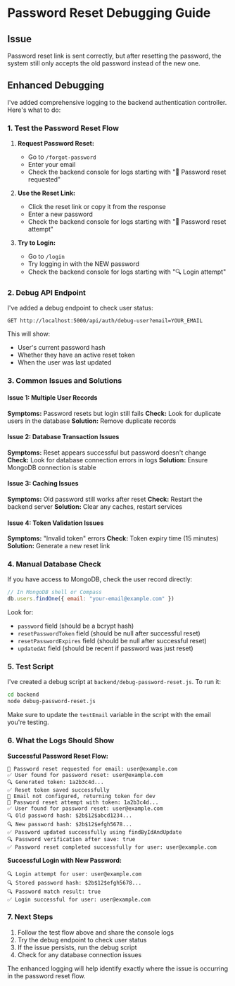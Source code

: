 # Password Reset Debugging Guide

## Issue
Password reset link is sent correctly, but after resetting the password, the system still only accepts the old password instead of the new one.

## Enhanced Debugging

I've added comprehensive logging to the backend authentication controller. Here's what to do:

### 1. Test the Password Reset Flow

1. **Request Password Reset:**
   - Go to `/forgot-password`
   - Enter your email
   - Check the backend console for logs starting with "🔄 Password reset requested"

2. **Use the Reset Link:**
   - Click the reset link or copy it from the response
   - Enter a new password
   - Check the backend console for logs starting with "🔄 Password reset attempt"

3. **Try to Login:**
   - Go to `/login`
   - Try logging in with the NEW password
   - Check the backend console for logs starting with "🔍 Login attempt"

### 2. Debug API Endpoint

I've added a debug endpoint to check user status:

```
GET http://localhost:5000/api/auth/debug-user?email=YOUR_EMAIL
```

This will show:
- User's current password hash
- Whether they have an active reset token
- When the user was last updated

### 3. Common Issues and Solutions

#### Issue 1: Multiple User Records
**Symptoms:** Password resets but login still fails
**Check:** Look for duplicate users in the database
**Solution:** Remove duplicate records

#### Issue 2: Database Transaction Issues
**Symptoms:** Reset appears successful but password doesn't change
**Check:** Look for database connection errors in logs
**Solution:** Ensure MongoDB connection is stable

#### Issue 3: Caching Issues
**Symptoms:** Old password still works after reset
**Check:** Restart the backend server
**Solution:** Clear any caches, restart services

#### Issue 4: Token Validation Issues
**Symptoms:** "Invalid token" errors
**Check:** Token expiry time (15 minutes)
**Solution:** Generate a new reset link

### 4. Manual Database Check

If you have access to MongoDB, check the user record directly:

```javascript
// In MongoDB shell or Compass
db.users.findOne({ email: "your-email@example.com" })
```

Look for:
- `password` field (should be a bcrypt hash)
- `resetPasswordToken` field (should be null after successful reset)
- `resetPasswordExpires` field (should be null after successful reset)
- `updatedAt` field (should be recent if password was just reset)

### 5. Test Script

I've created a debug script at `backend/debug-password-reset.js`. To run it:

```bash
cd backend
node debug-password-reset.js
```

Make sure to update the `testEmail` variable in the script with the email you're testing.

### 6. What the Logs Should Show

**Successful Password Reset Flow:**
```
🔄 Password reset requested for email: user@example.com
✅ User found for password reset: user@example.com
🔍 Generated token: 1a2b3c4d...
✅ Reset token saved successfully
📧 Email not configured, returning token for dev
🔄 Password reset attempt with token: 1a2b3c4d...
✅ User found for password reset: user@example.com
🔍 Old password hash: $2b$12$abcd1234...
🔍 New password hash: $2b$12$efgh5678...
✅ Password updated successfully using findByIdAndUpdate
🔍 Password verification after save: true
✅ Password reset completed successfully for user: user@example.com
```

**Successful Login with New Password:**
```
🔍 Login attempt for user: user@example.com
🔍 Stored password hash: $2b$12$efgh5678...
🔍 Password match result: true
✅ Login successful for user: user@example.com
```

### 7. Next Steps

1. Follow the test flow above and share the console logs
2. Try the debug endpoint to check user status
3. If the issue persists, run the debug script
4. Check for any database connection issues

The enhanced logging will help identify exactly where the issue is occurring in the password reset flow.